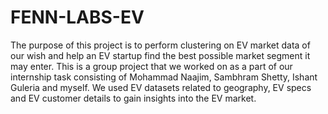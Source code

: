# FENN-LABS-EV


The purpose of this project is to perform clustering on EV market data of our wish and help an EV startup find the best possible market segment it may enter. This is a group project that we worked on as a part of our internship task consisting of Mohammad Naajim, Sambhram Shetty, Ishant Guleria and myself. We used EV datasets related to geography, EV specs and EV customer details to gain insights into the EV market.
